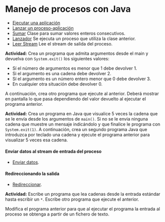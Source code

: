 # Manejo de procesos con Java

- [Ejecutar una aplicación](https://github.com/franlu/DAM-PSP/blob/master/creacion_procesos/ejecutarApp.java)
- [Lanzar un proceso-aplicación](https://github.com/franlu/DAM-PSP/blob/master/creacion_procesos/lanzadorProceso.java)
- [Sumar](https://github.com/franlu/DAM-PSP/blob/master/creacion_procesos/Sumador.java) Clase para sumar valores enteros consecutivos.
- [Lanzador](https://github.com/franlu/DAM-PSP/blob/master/creacion_procesos/Lanzador.java) Se ejecuta un proceso que utiliza la clase anterior.
- [Leer Stream](https://github.com/franlu/DAM-PSP/blob/master/creacion_procesos/LanzadorStreamSalida.java) Lee el stream de salida del proceso.

**Actividad:** Crea un programa que admita argumentos desde el main y devuelva con  ```System.exit()``` los siguientes valores:
- Sí el número de argumentos es menor que 1 debe devolver 1.
- Si el argumento es una cadena debe devolver 2.
- Sí el argumento es un número entero menor que 0 debe devolver 3.
- En cualquier otra situación debe devolver 0.
	
A continuación, crea otro programa que ejecute al anterior. Deberá mostrar en pantalla lo que pasa dependiendo del valor devuelto al ejecutar el programa anterior.	

**Actividad:** Crea un programa en Java que visualice 5 veces la cadena que se le envía desde los argumentos de ```main()```. Si no se le envia ninguna cadena que muestre un mensaje indicándolo y que finalice le programa con ```System.exit(1)```.
A continuación, crea un segundo programa Java que introduzca por teclado una cadena y ejecute el programa anterior para visualizar 5 veces esa cadena.

#### Enviar datos al stream de entrada del proceso

- [Enviar datos](https://github.com/franlu/DAM-PSP/blob/master/creacion_procesos/EnviarDatos.java).

#### Redireccionando la salida

- [Redireccionar](https://github.com/franlu/DAM-PSP/blob/master/creacion_procesos/RedirecionarSalida.java).

**Actividad:** Escribe un programa que lea cadenas desde la entrada estándar hasta escribir un ```*```. Escribe otro programa que ejecute el anterior.

Modifica el programa anterior para que al ejecutar el programa la entrada al proceso se obtenga a partir de un fichero de texto.